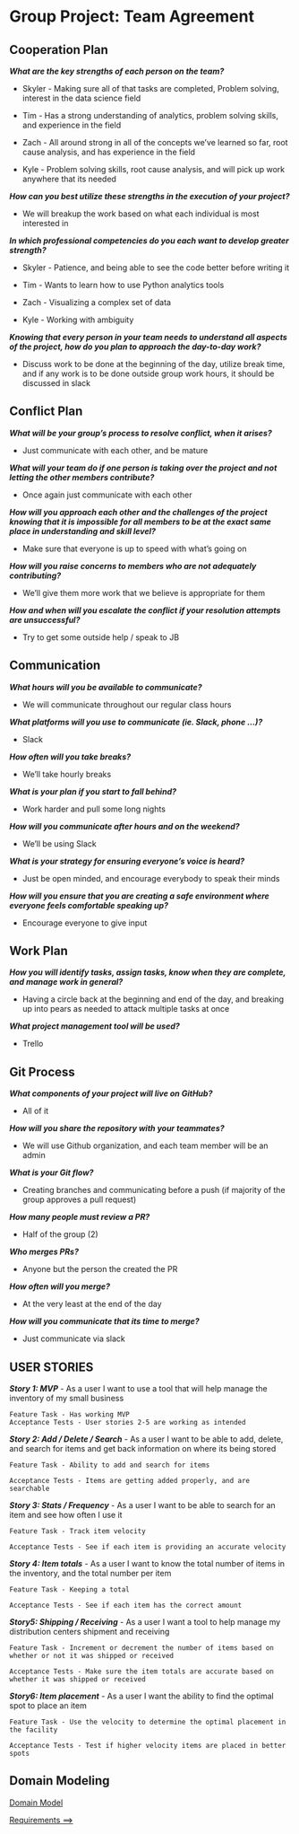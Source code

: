 # Group Project: Team Agreement

## Cooperation Plan

__*What are the key strengths of each person on the team?*__

- Skyler - Making sure all of that tasks are completed, Problem solving, interest in the data science field

- Tim - Has a strong understanding of analytics, problem solving skills, and experience in the field

- Zach - All around strong in all of the concepts we’ve learned so far, root cause analysis, and has experience in the field

- Kyle - Problem solving skills, root cause analysis, and will pick up work anywhere that its needed

__*How can you best utilize these strengths in the execution of your project?*__

- We will breakup the work based on what each individual is most interested in

__*In which professional competencies do you each want to develop greater strength?*__

- Skyler - Patience, and being able to see the code better before writing it

- Tim - Wants to learn how to use Python analytics tools

- Zach - Visualizing a complex set of data

- Kyle - Working with ambiguity

__*Knowing that every person in your team needs to understand all aspects of the project, how do you plan to approach the day-to-day work?*__

- Discuss work to be done at the beginning of the day, utilize break time, and if any work is to be done outside group work hours, it should be discussed in slack

## Conflict Plan

__*What will be your group’s process to resolve conflict, when it arises?*__

- Just communicate with each other, and be mature

__*What will your team do if one person is taking over the project and not letting the other members contribute?*__

- Once again just communicate with each other

__*How will you approach each other and the challenges of the project knowing that it is impossible for all members to be at the exact same place in understanding and skill level?*__

- Make sure that everyone is up to speed with what’s going on

__*How will you raise concerns to members who are not adequately contributing?*__

- We’ll give them more work that we believe is appropriate for them

__*How and when will you escalate the conflict if your resolution attempts are unsuccessful?*__

- Try to get some outside help / speak to JB

## Communication

__*What hours will you be available to communicate?*__

- We will communicate throughout our regular class hours

__*What platforms will you use to communicate (ie. Slack, phone …)?*__

- Slack

__*How often will you take breaks?*__

- We’ll take hourly breaks

__*What is your plan if you start to fall behind?*__

- Work harder and pull some long nights

__*How will you communicate after hours and on the weekend?*__

- We’ll be using Slack

__*What is your strategy for ensuring everyone’s voice is heard?*__

- Just be open minded, and encourage everybody to speak their minds

__*How will you ensure that you are creating a safe environment where everyone feels comfortable speaking up?*__

- Encourage everyone to give input

## Work Plan

__*How you will identify tasks, assign tasks, know when they are complete, and manage work in general?*__

- Having a circle back at the beginning and end of the day, and breaking up into pears as needed to attack multiple tasks at once

__*What project management tool will be used?*__

- Trello

## Git Process

__*What components of your project will live on GitHub?*__

- All of it

__*How will you share the repository with your teammates?*__

- We will use Github organization, and each team member will be an admin

__*What is your Git flow?*__

- Creating branches and communicating before a push (if majority of the group approves a pull request)

__*How many people must review a PR?*__

- Half of the group (2)

__*Who merges PRs?*__

- Anyone but the person the created the PR

__*How often will you merge?*__

- At the very least at the end of the day

__*How will you communicate that its time to merge?*__

- Just communicate via slack

## USER STORIES

__*Story 1: MVP*__ - As a user I want to use a tool that will help manage the inventory of my small business
```
Feature Task - Has working MVP
Acceptance Tests - User stories 2-5 are working as intended
```
__*Story 2: Add / Delete / Search*__ - As a user I want to be able to add, delete, and search for items and get back information on where its being stored
```
Feature Task - Ability to add and search for items

Acceptance Tests - Items are getting added properly, and are searchable
```
__*Story 3: Stats / Frequency*__ - As a user I want to be able to search for an item and see how often I use it
```
Feature Task - Track item velocity

Acceptance Tests - See if each item is providing an accurate velocity
```
__*Story 4: Item totals*__ - As a user I want to know the total number of items in the inventory, and the total number per item
```
Feature Task - Keeping a total

Acceptance Tests - See if each item has the correct amount
```
__*Story5: Shipping / Receiving*__ - As a user I want a tool to help manage my distribution centers shipment and receiving
```
Feature Task - Increment or decrement the number of items based on whether or not it was shipped or received

Acceptance Tests - Make sure the item totals are accurate based on whether it was shipped or received
```
__*Story6: Item placement*__ - As a user I want the ability to find the optimal spot to place an item
```
Feature Task - Use the velocity to determine the optimal placement in the facility

Acceptance Tests - Test if higher velocity items are placed in better spots
```

## Domain Modeling

[Domain Model](Warehouse_Domain_Model.png)

[Requirements ==>](requirements.md)
